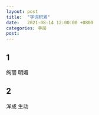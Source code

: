 ```yaml
---
layout: post
title:  "字词积累"
date:   2021-08-14 12:00:00 +0800
categories: 手册
post: 
---
```

## 1
绚丽 明媚

## 2
浑成 生动